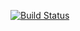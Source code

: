 [![Build Status](https://dev.azure.com/Roya-DevOps-World/BookAppWeb/_apis/build/status/BookAppWeb-ASP.NET%20Core-CI?branchName=master)](https://dev.azure.com/Roya-DevOps-World/BookAppWeb/_build/latest?definitionId=26&branchName=master)
